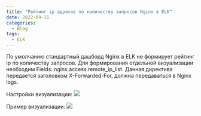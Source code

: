 ```yaml
---
title: "Рейтинг ip адресов по количеству запросов Nginx в ELK"
date: 2022-09-11
categories:
  - Blog
tags:
  - ELK
---
```

По умолчанию стандартный дашборд Nginx в ELK не формирует рейтинг ip по количеству запросов.
Для формирования отдельной визуализации необходим Fields: nginx.access.remote_ip_list. Данная директива передается заголовком X-Forwarded-For, должна передаваться в Nginx logs.

Настройки визуализации: 
<img src="https://dzatulin.github.io/assets/images/elk_nginx.jpg">

Пример визуализации: 
<img src="https://dzatulin.github.io/assets/images/elk_nginx2.jpg">